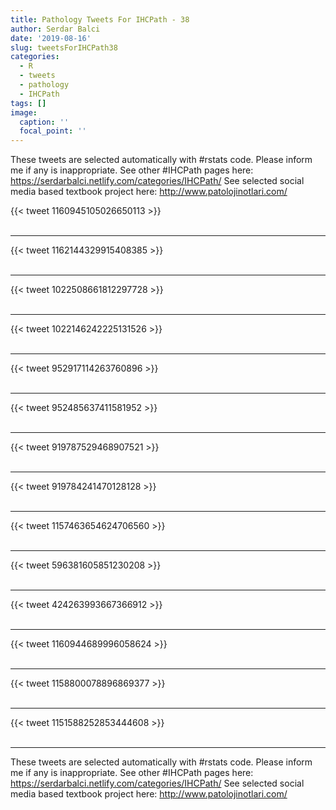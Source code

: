 ```yaml
---
title: Pathology Tweets For IHCPath - 38
author: Serdar Balci
date: '2019-08-16'
slug: tweetsForIHCPath38
categories:
  - R
  - tweets
  - pathology
  - IHCPath
tags: []
image:
  caption: ''
  focal_point: ''
---
```



These tweets are selected automatically with #rstats code. Please inform me if any is inappropriate.
See other #IHCPath pages here: https://serdarbalci.netlify.com/categories/IHCPath/ 
See selected social media based textbook project here: http://www.patolojinotlari.com/

{{< tweet 1160945105026650113 >}}
<br>
<br>
<hr>
{{< tweet 1162144329915408385 >}}
<br>
<br>
<hr>
{{< tweet 1022508661812297728 >}}
<br>
<br>
<hr>
{{< tweet 1022146242225131526 >}}
<br>
<br>
<hr>
{{< tweet 952917114263760896 >}}
<br>
<br>
<hr>
{{< tweet 952485637411581952 >}}
<br>
<br>
<hr>
{{< tweet 919787529468907521 >}}
<br>
<br>
<hr>
{{< tweet 919784241470128128 >}}
<br>
<br>
<hr>
{{< tweet 1157463654624706560 >}}
<br>
<br>
<hr>
{{< tweet 596381605851230208 >}}
<br>
<br>
<hr>
{{< tweet 424263993667366912 >}}
<br>
<br>
<hr>
{{< tweet 1160944689996058624 >}}
<br>
<br>
<hr>
{{< tweet 1158800078896869377 >}}
<br>
<br>
<hr>
{{< tweet 1151588252853444608 >}}
<br>
<br>
<hr>


These tweets are selected automatically with #rstats code. Please inform me if any is inappropriate.
See other #IHCPath pages here: https://serdarbalci.netlify.com/categories/IHCPath/ 
See selected social media based textbook project here: http://www.patolojinotlari.com/

